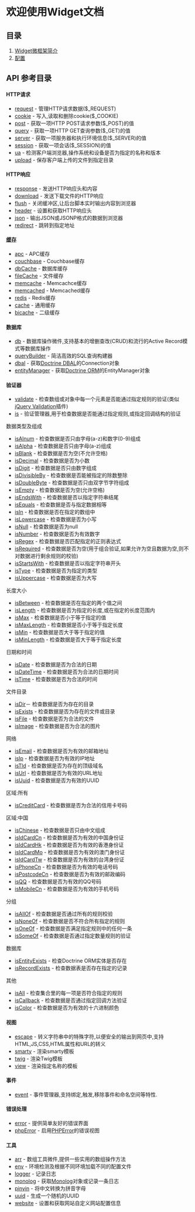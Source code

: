 欢迎使用Widget文档
==================
目录
------------
1. [Widget微框架简介](../../README.md)
2. [配置](./configuration.md)

API 参考目录
------------

#### HTTP请求
* [request](request.md) - 管理HTTP请求数据($_REQUEST)
* [cookie](cookie.md) - 写入,读取和删除cookie($_COOKIE)
* [post](post.md)  - 获取一项HTTP POST请求参数($_POST)的值
* [query](query.md) - 获取一项HTTP GET查询参数($_GET)的值
* [server](server.md) - 获取一项服务器和执行环境信息($_SERVER)的值
* [session](session.md) - 获取一项会话($_SESSION)的值
* [ua](ua.md) - 检测客户端浏览器,操作系统和设备是否为指定的名称和版本
* [upload](upload.md) - 保存客户端上传的文件到指定目录

#### HTTP响应
* [response](response.md) - 发送HTTP响应头和内容
* [download](download.md) - 发送下载文件的HTTP响应
* [flush](flush.md) - 关闭缓冲区,让后台脚本实时输出内容到浏览器
* [header](header.md) - 设置和获取HTTP响应头
* [json](json.md) - 输出JSON或JSONP格式的数据到浏览器
* [redirect](redirect.md) - 跳转到指定地址

#### [缓存](cache-section.md)
* [apc](apc.md) - APC缓存
* [couchbase](couchbase.md) - Couchbase缓存
* [dbCache](dbCache.md) - 数据库缓存
* [fileCache](fileCache.md) - 文件缓存
* [memcache](memcache.md) - Memcachce缓存
* [memcached](memcached.md) - Memcached缓存
* [redis](redis.md) - Redis缓存
* [cache](cache.md) - 通用缓存
* [bicache](bicache.md) - 二级缓存

#### 数据库
* [db](db.md) - 数据库操作微件,支持基本的增删查改(CRUD)和流行的Active Record模式等数据库操作
* [queryBuilder](queryBuilder.md) - 简洁高效的SQL查询构建器
* [dbal](dbal.md) - 获取[Doctrine DBAL](https://github.com/doctrine/dbal)的Connection对象
* [entityManager](entityManager.md) - 获取[Doctrine ORM](https://github.com/doctrine/doctrine2)的EntityManager对象

#### 验证器
* [validate](validate.md) - 检查数组或对象中每一个元素是否能通过指定规则的验证(类似[jQuery Validation](http://bassistance.de/jquery-plugins/jquery-plugin-validation/)插件)
* [is](is.md) - 验证管理器,用于检查数据是否能通过指定规则,或指定回调结构的验证

数据类型及组成
* [isAlnum](isAlnum.md) - 检查数据是否只由字母(a-z)和数字(0-9)组成
* [isAlpha](isAlpha.md) - 检查数据是否只由字母(a-z)组成
* [isBlank](isBlank.md) - 检查数据是否为空(不允许空格)
* [isDecimal](isDecimal.md) - 检查数据是否为小数
* [isDigit](isDigit.md) - 检查数据是否只由数字组成
* [isDivisibleBy](isDivisibleBy.md) - 检查数据是否能被指定的除数整除
* [isDoubleByte](isDoubleByte.md) - 检查数据是否只由双字节字符组成
* [isEmpty](isEmpty.md) - 检查数据是否为空(允许空格)
* [isEndsWith](isEndsWith.md) - 检查数据是否以指定字符串结尾
* [isEquals](isEquals.md) - 检查数据是否与指定数据相等
* [isIn](isIn.md) - 检查数据是否在指定的数组中
* [isLowercase](isLowercase.md) - 检查数据是否为小写
* [isNull](isNull.md) - 检查数据是否为null
* [isNumber](isNumber.md) - 检查数据是否为有效数字
* [isRegex](isRegex.md) - 检查数据是否匹配指定的正则表达式
* [isRequired](isRequired.md) - 检查数据是否为空(用于组合验证,如果允许为空且数据为空,则不对数据进行剩余规则的校验)
* [isStartsWith](isStartsWith.md) - 检查数据是否以指定字符串开头
* [isType](isType.md) - 检查数据是否为指定的类型
* [isUppercase](isUppercase.md) - 检查数据是否为大写

长度大小
* [isBetween](isBetween.md) - 检查数据是否在指定的两个值之间
* [isLength](isLength.md) - 检查数据是否为指定的长度,或在指定的长度范围内
* [isMax](isMax.md) - 检查数据是否小于等于指定的值
* [isMaxLength](isMaxLength.md) - 检查数据是否小于等于指定长度
* [isMin](isMin.md) - 检查数据是否大于等于指定的值
* [isMinLength](isMinLength.md) - 检查数据是否大于等于指定长度

日期和时间
* [isDate](isDate.md) - 检查数据是否为合法的日期
* [isDateTime](isDateTime.md) - 检查数据是否为合法的日期时间
* [isTime](isTime) - 检查数据是否为合法的时间

文件目录
* [isDir](isDir.md)－ 检查数据是否为存在的目录
* [isExists](isExists.md) - 检查数据是否为存在的文件或目录
* [isFile](isFile.md) - 检查数据是否为合法的文件
* [isImage](isImage.md) - 检查数据是否为合法的图片

网络
* [isEmail](isEmail.md) - 检查数据是否为有效的邮箱地址
* [isIp](isIp.md) - 检查数据是否为有效的IP地址
* [isTld](isTld.md) - 检查数据是否为存在的顶级域名
* [isUrl](isUrl.md) - 检查数据是否为有效的URL地址
* [isUuid](isUuid.md) - 检查数据是否为有效的UUID

区域:所有
* [isCreditCard](isCreditCard.md) - 检查数据是否为合法的信用卡号码

区域:中国
* [isChinese](isChinese.md) - 检查数据是否只由中文组成
* [isIdCardCn](isIdCardCn.md) - 检查数据是否为有效的中国身份证
* [isIdCardHk](isIdCardHk.md) - 检查数据是否为有效的香港身份证
* [isIdCardMo](isIdCardMo.md) - 检查数据是否为有效的澳门身份证
* [isIdCardTw](isIdCardTw.md) - 检查数据是否为有效的台湾身份证
* [isPhoneCn](isPhoneCn.md) - 检查数据是否为有效的电话号码
* [isPostcodeCn](isPostcodeCn.md) - 检查数据是否为有效的邮政编码
* [isQQ](isQQ.md) - 检查数据是否为有效的QQ号码
* [isMobileCn](isMobileCn.md) - 检查数据是否为有效的手机号码

分组
* [isAllOf](isAllOf.md) - 检查数据是否通过所有的规则校验
* [isNoneOf](isNoneOf.md) - 检查数据是否不符合所有指定的规则
* [isOneOf](isOneOf.md) - 检查数据是否满足指定规则中的任何一条
* [isSomeOf](isSomeOf.md) - 检查数据是否通过指定数量规则的验证

数据库
* [isEntityExists](isEntityExists.md) - 检查Doctrine ORM实体是否存在
* [isRecordExists](isRecordExists.md) - 检查数据表是否存在指定的记录

其他
* [isAll](isAll.md) - 检查集合里的每一项是否符合指定的规则
* [isCallback](isCallback.md) - 检查数据是否通过指定回调方法验证
* [isColor](isColor.md) - 检查数据是否为有效的十六进制颜色

#### 视图
* [escape](escape.md) - 转义字符串中的特殊字符,以便安全的输出到网页中,支持HTML,JS,CSS,HTML属性和URL的转义
* [smarty](smarty.md) - 渲染smarty模板
* [twig](twig.md) - 渲染Twig模板
* [view](view.md) - 渲染指定名称的模板

#### 事件
* [event](event.md) - 事件管理器,支持绑定,触发,移除事件和命名空间等特性.

#### 错误处理
* [error](error.md) - 提供简单友好的错误界面
* [phpError](phpError.md) - 启用[PHPError](http://phperror.net/)的错误视图

#### 工具
* [arr](attr.md) - 数组工具微件,提供一些实用的数组操作方法
* [env](env.md) - 环境检测及根据不同环境加载不同的配置文件
* [logger](logger.md) - 记录日志
* [monolog](monolog.md) - 获取[Monolog](https://github.com/Seldaek/monolog)对象或记录一条日志
* [pinyin](pinyin.md) - 将中文转换为拼音字母
* [uuid](uuid.md) - 生成一个随机的UUID
* [website](website.md) - 设置和获取网站自定义网站配置信息